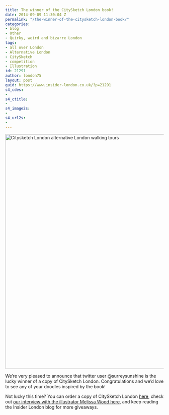 ```yaml
---
title: The winner of the CitySketch London book!
date: 2014-09-09 11:30:04 Z
permalink: "/the-winner-of-the-citysketch-london-book/"
categories:
- blog
- Other
- Quirky, weird and bizarre London
tags:
- all over London
- Alternative London
- CitySketch
- competition
- Illustration
id: 21291
author: london75
layout: post
guid: https://www.insider-london.co.uk/?p=21291
s4_cdes:
- 
s4_ctitle:
- 
s4_image2s:
- 
s4_url2s:
- 
---
```


[<img class="size-full wp-image-16977 aligncenter" src="/wp-content/uploads/2014/08/Citysketch-London-book.jpg" alt="Citysketch London alternative London walking tours" width="569" height="743" />](/wp-content/uploads/2014/08/Citysketch-London-book.jpg)
  
We&#8217;re very pleased to announce that twitter user @surreysunshine is the lucky winner of a copy of CitySketch London. Congratulations and we&#8217;d love to see any of your doodles inspired by the book!

Not lucky this time? You can order a copy of CitySketch London <a href="http://www.amazon.co.uk/Citysketch-London-Creative-Prompts-Sketching/dp/1937994554/ref=sr_1_1?s=books&ie=UTF8&qid=1409918153&sr=1-1&keywords=citysketch+london" target="_blank">here</a>, check out <a href="/melissa-wood-illustrator-citysketch-london/" target="_blank">our interview with the illustrator Melissa Wood here</a>, and keep reading the Insider London blog for more giveaways.